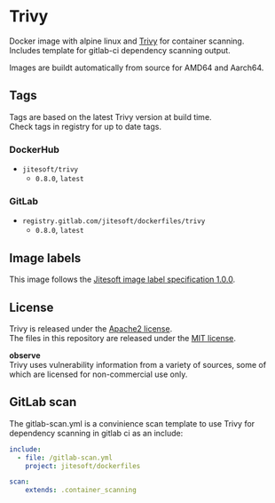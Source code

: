# Trivy

Docker image with alpine linux and [Trivy](https://github.com/aquasecurity/trivy) for container scanning.  
Includes template for gitlab-ci dependency scanning output.

Images are buildt automatically from source for AMD64 and Aarch64.

## Tags

Tags are based on the latest Trivy version at build time.    
Check tags in registry for up to date tags.

### DockerHub

* `jitesoft/trivy`
    * `0.8.0`, `latest`

### GitLab

* `registry.gitlab.com/jitesoft/dockerfiles/trivy`
    * `0.8.0`, `latest`

## Image labels

This image follows the [Jitesoft image label specification 1.0.0](https://gitlab.com/snippets/1866155).

## License

Trivy is released under the [Apache2 license](https://www.php.net/license/index.php).  
The files in this repository are released under the [MIT license](https://gitlab.com/jitesoft/dockerfiles/trivy/blob/master/LICENSE).

**observe**  
Trivy uses vulnerability information from a variety of sources, some of which are licensed for non-commercial use only.  


## GitLab scan

The gitlab-scan.yml is a convinience scan template to use Trivy for dependency scanning in gitlab ci as an include:

```yaml
include:
  - file: /gitlab-scan.yml
    project: jitesoft/dockerfiles

scan:
    extends: .container_scanning
```
